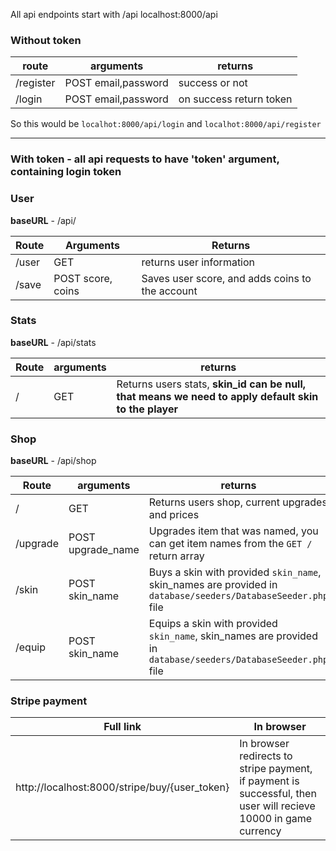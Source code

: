 All api endpoints start with /api
localhost:8000/api
### Without **token** 

| route     | arguments           | returns                 |
| --------- | ------------------- | ----------------------- |
| /register | POST email,password | success or not          |
| /login    | POST email,password | on success return token |
So this would be `localhot:8000/api/login` and 
`localhot:8000/api/register`

---
### With token - all api requests to have 'token' argument, containing login token

### User
**baseURL** - /api/

| Route | Arguments         | Returns                                         |
| ----- | ----------------- | ----------------------------------------------- |
| /user | GET               | returns user information                        |
| /save | POST score, coins | Saves user score, and adds coins to the account |

### Stats 
**baseURL** - /api/stats

| Route | arguments | returns                                                                                              |
| ----- | --------- | ---------------------------------------------------------------------------------------------------- |
| /     | GET       | Returns users stats, **skin_id can be null, that means we need to apply default skin to the player** |


### Shop
**baseURL** - /api/shop

| Route    | arguments         | returns                                                                                                        |
| -------- | ----------------- | -------------------------------------------------------------------------------------------------------------- |
| /        | GET               | Returns users shop, current upgrades and prices                                                                |
| /upgrade | POST upgrade_name | Upgrades item that was named, you can get item names from the `GET /` return array                             |
| /skin    | POST skin_name    | Buys a skin with provided `skin_name`, skin_names are provided in `database/seeders/DatabaseSeeder.php` file   |
| /equip   | POST skin_name    | Equips a skin with provided `skin_name`, skin_names are provided in `database/seeders/DatabaseSeeder.php` file |


### Stripe payment

|Full link|In browser|
|----|----|
|http://localhost:8000/stripe/buy/{user_token}| In browser redirects to stripe payment, if payment is successful, then user will recieve 10000 in game currency|


